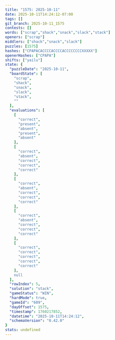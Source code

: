 ```yaml
---
title: "1575: 2025-10-11"
date: 2025-10-11T14:24:12-07:00
tags: []
git_branch: 2025-10-11_1575
contests: []
words: ["scrap","shack","snack","slack","stack"]
openers: ["scrap"]
middlers: ["shack","snack","slack"]
puzzles: [1575]
hashes: ["CPAPACACCCCACCCCACCCCCCCCXXXXX"]
openerHashes: ["CPAPA"]
shifts: ["yailu"]
state: {
  "puzzleDate": "2025-10-11",
  "boardState": [
    "scrap",
    "shack",
    "snack",
    "slack",
    "stack",
    ""
  ],
  "evaluations": [
    [
      "correct",
      "present",
      "absent",
      "present",
      "absent"
    ],
    [
      "correct",
      "absent",
      "correct",
      "correct",
      "correct"
    ],
    [
      "correct",
      "absent",
      "correct",
      "correct",
      "correct"
    ],
    [
      "correct",
      "absent",
      "correct",
      "correct",
      "correct"
    ],
    [
      "correct",
      "correct",
      "correct",
      "correct",
      "correct"
    ],
    null
  ],
  "rowIndex": 5,
  "solution": "stack",
  "gameStatus": "WIN",
  "hardMode": true,
  "gameId": "609",
  "dayOffset": 1575,
  "timestamp": 1760217852,
  "datetime": "2025-10-11T14:24:12",
  "schemaVersion": "0.42.0"
}
stats: undefined
---
```

<!-- more -->
